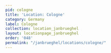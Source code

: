 ```yaml
---
pid: cologne
title: 'Location: Cologne'
category: Germany
label: Cologne
collection: location_janbrueghel
layout: locationpage_janbrueghel
order: '048'
permalink: "/janbrueghel/locations/cologne/"
---
```

